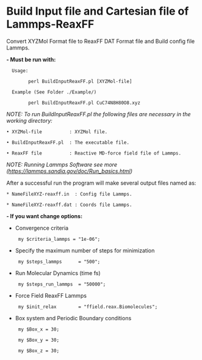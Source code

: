 # Build Input file and Cartesian file of Lammps-ReaxFF

Convert XYZMol Format file  to ReaxFF DAT Format file and Build config file Lammps.

**- Must be run with:**

      Usage:
          
            perl BuildInputReaxFF.pl [XYZMol-file]
    
      Example (See Folder ./Example/)
          
            perl BuildInputReaxFF.pl CuC74N8H80O8.xyz


*NOTE: To run BuildInputReaxFF.pl the following files are necessary in the working directory:*

    • XYZMol-file          : XYZMol file.

    • BuildInputReaxFF.pl  : The executable file.

    • ReaxFF file          : Reactive MD-force field file of Lammps.

*NOTE: Running Lammps Software see more (https://lammps.sandia.gov/doc/Run_basics.html)*

After a successful run the program will make several output files named as:

    * NameFileXYZ-reaxff.in  : Config file Lammps.
            
    * NameFileXYZ-reaxff.dat : Coords file Lammps.
            
**- If you want change options:**

* Convergence criteria

       my $criteria_lammps = "1e-06";

* Specify the maximum number of steps for minimization 
 
       my $steps_lammps      = "500";

* Run Molecular Dynamics (time fs)

       my $steps_run_lammps  = "50000";

* Force Field ReaxFF Lammps

       my $init_relax        = "ffield.reax.Biomolecules";

* Box system and Periodic Boundary conditions

       my $Box_x = 30;

       my $Box_y = 30;

       my $Box_z = 30;
